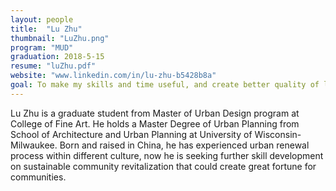 ```yaml
---
layout: people
title:  "Lu Zhu"
thumbnail: "LuZhu.png"
program: "MUD"
graduation: 2018-5-15
resume: "luZhu.pdf"
website: "www.linkedin.com/in/lu-zhu-b5428b8a"
goal: To make my skills and time useful, and create better quality of life for the communities. I'm looking for urban planning/design positions to enrich my academic learning during the summer.
---
```


Lu Zhu is a graduate student from Master of Urban Design program at College of Fine Art. He holds a Master Degree of Urban Planning from School of Architecture and Urban Planning at University of Wisconsin-Milwaukee. Born and raised in China, he has experienced urban renewal process within different culture, now he is seeking further skill development on sustainable community revitalization that could create great fortune for communities.